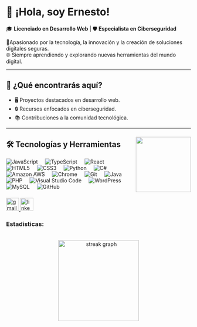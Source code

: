 
# 👋 ¡Hola, soy Ernesto!  <picture>
       

🎓 **Licenciado en Desarrollo Web** | 🛡️ **Especialista en Ciberseguridad**  

🚀Apasionado por la tecnología, la innovación y la creación de soluciones digitales seguras.  
🌐 Siempre aprendiendo y explorando nuevas herramientas del mundo digital.  

---

## 🌟 ¿Qué encontrarás aquí?  
- 🖥️ Proyectos destacados en desarrollo web.  
- 🔒 Recursos enfocados en ciberseguridad.  
- 📚 Contribuciones a la comunidad tecnológica.

---



###

<img align="right" height="150" src="https://media0.giphy.com/media/v1.Y2lkPTc5MGI3NjExNHd5OGF3ODl6eXN0bzFvdGpraWlybmU1cWYyaTdoOWNjMGFjYXVwcSZlcD12MV9pbnRlcm5hbF9naWZfYnlfaWQmY3Q9Zw/HscDLzkO8EOTmgkhQP/giphy.gif"  />

###

<div align="left">
    <h2 align="left">🛠️ Tecnologías y Herramientas</h2>
    <p align="left">
        <img src="https://img.shields.io/badge/JavaScript-%23F7DF1E.svg?style=for-the-badge&logo=javascript&logoColor=black" alt="JavaScript" />
        <img width="12" />
        <img src="https://img.shields.io/badge/TypeScript-%23007ACC.svg?style=for-the-badge&logo=typescript&logoColor=white" alt="TypeScript" />
        <img width="12" />
        <img src="https://img.shields.io/badge/React-%2320232a.svg?style=for-the-badge&logo=react&logoColor=%2361DAFB" alt="React" />
        <img width="12" />
        <img src="https://img.shields.io/badge/HTML5-%23E34F26.svg?style=for-the-badge&logo=html5&logoColor=white" alt="HTML5" />
        <img width="12" />
        <img src="https://img.shields.io/badge/CSS3-%231572B6.svg?style=for-the-badge&logo=css3&logoColor=white" alt="CSS3" />
        <img width="12" />
        <img src="https://img.shields.io/badge/Python-%233776AB.svg?style=for-the-badge&logo=python&logoColor=white" alt="Python" />
        <img width="12" />
        <img src="https://img.shields.io/badge/C%23-%23239120.svg?style=for-the-badge&logo=c-sharp&logoColor=white" alt="C#" />
        <img width="12" />
        <img src="https://img.shields.io/badge/Amazon%20AWS-%23FF9900.svg?style=for-the-badge&logo=amazon-aws&logoColor=white" alt="Amazon AWS" />
        <img width="12" />
        <img src="https://img.shields.io/badge/Chrome-%2331579C.svg?style=for-the-badge&logo=google-chrome&logoColor=white" alt="Chrome" />
        <img width="12" />
        <img src="https://img.shields.io/badge/Git-%23F05033.svg?style=for-the-badge&logo=git&logoColor=white" alt="Git" />
        <img width="12" />
        <img src="https://img.shields.io/badge/Java-%23007396.svg?style=for-the-badge&logo=java&logoColor=white" alt="Java" />
        <img width="12" />
        <img src="https://img.shields.io/badge/PHP-%23777BB4.svg?style=for-the-badge&logo=php&logoColor=white" alt="PHP" />
        <img width="12" />
        <img src="https://img.shields.io/badge/Visual%20Studio%20Code-%232D9EEA.svg?style=for-the-badge&logo=visual-studio-code&logoColor=white" alt="Visual Studio Code" />
        <img width="12" />
        <img src="https://img.shields.io/badge/WordPress-%2321759B.svg?style=for-the-badge&logo=wordpress&logoColor=white" alt="WordPress" />
        <img width="12" />
        <img src="https://img.shields.io/badge/MySQL-%234479A1.svg?style=for-the-badge&logo=mysql&logoColor=white" alt="MySQL" />
        <img width="12" />
        <img src="https://img.shields.io/badge/GitHub-%23121011.svg?style=for-the-badge&logo=github&logoColor=white" alt="GitHub" />
    </p>
</div>

###

<div align="left">
  <a href="mailto:ErnestoJNC@gmail.com" target="_blank">
    <img src="https://img.shields.io/static/v1?message=Gmail&logo=gmail&label=&color=D14836&logoColor=white&labelColor=&style=for-the-badge" height="35" alt="gmail logo" />
</a>
  <a href="https://www.linkedin.com/in/ernesto-neyra-c%C3%A9spedes-03428825b/" target="_blank">
    <img src="https://img.shields.io/static/v1?message=LinkedIn&logo=linkedin&label=&color=0077B5&logoColor=white&labelColor=&style=for-the-badge" height="35" alt="linkedin logo"  />
  </a>
</div>
<h3>Estadisticas: </h3><br>

<div align="center">
  <img src="https://streak-stats.demolab.com?user=ErnNeyra&locale=en&mode=daily&theme=dark&hide_border=false&border_radius=5&order=3" height="220" alt="streak graph"  />
</div>

